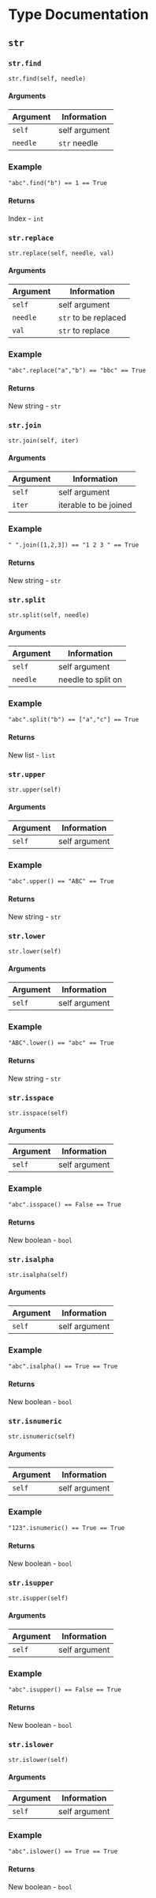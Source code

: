 # Type Documentation

## ```str```

### ```str.find```
```str.find(self, needle)```
#### Arguments
| Argument      | Information       |
| ------------- | ----------------- |
| ```self```    | self argument     |
| ```needle```  | ```str``` needle     |
### Example
```"abc".find("b") == 1 == True```
#### Returns
Index - ```int```

### ```str.replace```
```str.replace(self, needle, val)```
#### Arguments
| Argument      | Information       |
| ------------- | ----------------- |
| ```self```    | self argument     |
| ```needle```     | ```str``` to be replaced   |
| ```val```     | ```str``` to replace     |
### Example
```"abc".replace("a","b") == "bbc" == True```
#### Returns
New string - ```str```

### ```str.join```
```str.join(self, iter)```
#### Arguments
| Argument      | Information       |
| ------------- | ----------------- |
| ```self```    | self argument     |
| ```iter```     | iterable to be joined   |
### Example
```" ".join([1,2,3]) == "1 2 3 " == True```
#### Returns
New string - ```str```

### ```str.split```
```str.split(self, needle)```
#### Arguments
| Argument      | Information       |
| ------------- | ----------------- |
| ```self```    | self argument     |
| ```needle```     | needle to split on   |
### Example
```"abc".split("b") == ["a","c"] == True```
#### Returns
New list - ```list```

### ```str.upper```
```str.upper(self)```
#### Arguments
| Argument      | Information       |
| ------------- | ----------------- |
| ```self```    | self argument     |
### Example
```"abc".upper() == "ABC" == True```
#### Returns
New string - ```str```

### ```str.lower```
```str.lower(self)```
#### Arguments
| Argument      | Information       |
| ------------- | ----------------- |
| ```self```    | self argument     |
### Example
```"ABC".lower() == "abc" == True```
#### Returns
New string - ```str```

### ```str.isspace```
```str.isspace(self)```
#### Arguments
| Argument      | Information       |
| ------------- | ----------------- |
| ```self```    | self argument     |
### Example
```"abc".isspace() == False == True```
#### Returns
New boolean - ```bool```

### ```str.isalpha```
```str.isalpha(self)```
#### Arguments
| Argument      | Information       |
| ------------- | ----------------- |
| ```self```    | self argument     |
### Example
```"abc".isalpha() == True == True```
#### Returns
New boolean - ```bool```

### ```str.isnumeric```
```str.isnumeric(self)```
#### Arguments
| Argument      | Information       |
| ------------- | ----------------- |
| ```self```    | self argument     |
### Example
```"123".isnumeric() == True == True```
#### Returns
New boolean - ```bool```

### ```str.isupper```
```str.isupper(self)```
#### Arguments
| Argument      | Information       |
| ------------- | ----------------- |
| ```self```    | self argument     |
### Example
```"abc".isupper() == False == True```
#### Returns
New boolean - ```bool```

### ```str.islower```
```str.islower(self)```
#### Arguments
| Argument      | Information       |
| ------------- | ----------------- |
| ```self```    | self argument     |
### Example
```"abc".islower() == True == True```
#### Returns
New boolean - ```bool```
